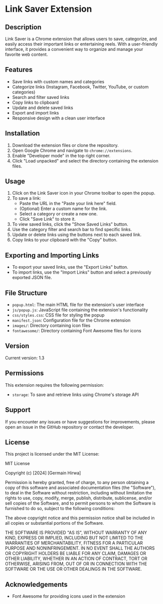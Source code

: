 # Link Saver Extension

## Description
Link Saver is a Chrome extension that allows users to save, categorize, and easily access their important links or entertaining reels. With a user-friendly interface, it provides a convenient way to organize and manage your favorite web content.

## Features
- Save links with custom names and categories
- Categorize links (Instagram, Facebook, Twitter, YouTube, or custom categories)
- Search and filter saved links
- Copy links to clipboard
- Update and delete saved links
- Export and import links
- Responsive design with a clean user interface

## Installation
1. Download the extension files or clone the repository.
2. Open Google Chrome and navigate to `chrome://extensions`.
3. Enable "Developer mode" in the top right corner.
4. Click "Load unpacked" and select the directory containing the extension files.

## Usage
1. Click on the Link Saver icon in your Chrome toolbar to open the popup.
2. To save a link:
   - Paste the URL in the "Paste your link here" field.
   - (Optional) Enter a custom name for the link.
   - Select a category or create a new one.
   - Click "Save Link" to store it.
3. To view saved links, click the "Show Saved Links" button.
4. Use the category filter and search bar to find specific links.
5. Update or delete links using the buttons next to each saved link.
6. Copy links to your clipboard with the "Copy" button.

## Exporting and Importing Links
- To export your saved links, use the "Export Links" button.
- To import links, use the "Import Links" button and select a previously exported JSON file.

## File Structure
- `popup.html`: The main HTML file for the extension's user interface
- `js/popup.js`: JavaScript file containing the extension's functionality
- `css/styles.css`: CSS file for styling the popup
- `manifest.json`: Configuration file for the Chrome extension
- `images/`: Directory containing icon files
- `fontawesome/`: Directory containing Font Awesome files for icons

## Version
Current version: 1.3

## Permissions
This extension requires the following permission:
- `storage`: To save and retrieve links using Chrome's storage API

## Support
If you encounter any issues or have suggestions for improvements, please open an issue in the GitHub repository or contact the developer.

## License

This project is licensed under the MIT License:

MIT License

Copyright (c) [2024] [Germain Hirwa]

Permission is hereby granted, free of charge, to any person obtaining a copy
of this software and associated documentation files (the "Software"), to deal
in the Software without restriction, including without limitation the rights
to use, copy, modify, merge, publish, distribute, sublicense, and/or sell
copies of the Software, and to permit persons to whom the Software is
furnished to do so, subject to the following conditions:

The above copyright notice and this permission notice shall be included in all
copies or substantial portions of the Software.

THE SOFTWARE IS PROVIDED "AS IS", WITHOUT WARRANTY OF ANY KIND, EXPRESS OR
IMPLIED, INCLUDING BUT NOT LIMITED TO THE WARRANTIES OF MERCHANTABILITY,
FITNESS FOR A PARTICULAR PURPOSE AND NONINFRINGEMENT. IN NO EVENT SHALL THE
AUTHORS OR COPYRIGHT HOLDERS BE LIABLE FOR ANY CLAIM, DAMAGES OR OTHER
LIABILITY, WHETHER IN AN ACTION OF CONTRACT, TORT OR OTHERWISE, ARISING FROM,
OUT OF OR IN CONNECTION WITH THE SOFTWARE OR THE USE OR OTHER DEALINGS IN THE
SOFTWARE.

## Acknowledgements
- Font Awesome for providing icons used in the extension

